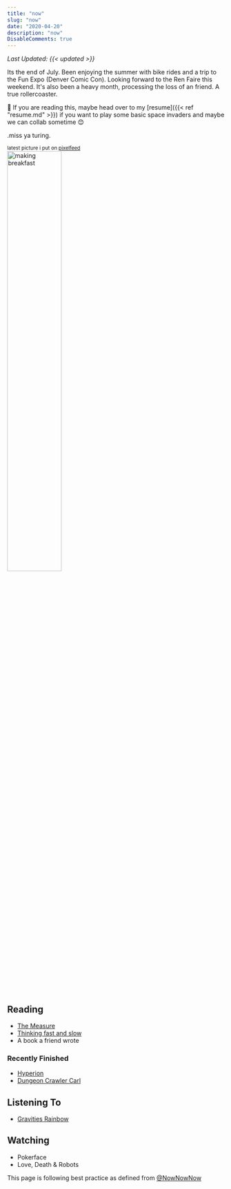 ```yaml
---
title: "now"
slug: "now"
date: "2020-04-20"
description: "now"
DisableComments: true
---
```


_Last Updated: {{< updated >}}_

Its the end of July. Been enjoying the summer with bike rides and a trip to the Fun Expo (Denver Comic Con). Looking forward to the Ren Faire this weekend. It's also been a heavy month, processing the loss of an friend. A true rollercoaster.

👋 If you are reading this, maybe head over to my [resume]({{< ref "resume.md" >}}) if you want to play some basic space invaders and maybe we can collab sometime 😊

.miss ya turing.

<small>latest picture i put on [pixelfeed](https://pixelfed.social/bneil)</small><br/>
<img src="https://pxscdn.com/public/m/_v2/795114395599828067/7a53dd069-05894d/gBlZyAmAuJsC/4Uf2EajnpGa6lIQxGbw3f1Vs6tdP3nPtP94dhSR8.jpg" alt="making breakfast" style="height: 50%;width:50%">

## Reading
- [The Measure](https://app.thestorygraph.com/books)
- [Thinking fast and slow](https://www.wikiwand.com/en/articles/Thinking,_Fast_and_Slow)
- A book a friend wrote

### Recently Finished
- [Hyperion](https://app.thestorygraph.com/books/b9aa7918-bb4b-4c6a-9443-8d33734a9a53)
- [Dungeon Crawler Carl](https://app.thestorygraph.com/books)

## Listening To
- [Gravities Rainbow](https://app.thestorygraph.com/books)

## Watching
- Pokerface
- Love, Death & Robots


This page is following best practice as defined from
[@NowNowNow](https://twitter.com/NowNowNow)
